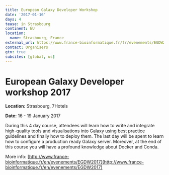 ```yaml
---
title: European Galaxy Developer Workshop
date: '2017-01-16'
days: 4
tease: in Strasbourg
continent: EU
location:
  name: Strasbourg, France
external_url: https://www.france-bioinformatique.fr/fr/evenements/EGDW2017
contact: Organisers
gtn: true
subsites: [global, us]
---
```

# European Galaxy Developer workshop 2017

**Location:**    Strasbourg, 7Hotels

**Date:**        16 - 19 January 2017

During this 4 day course, attendees will learn how to write and integrate high-quality tools and visualisations into Galaxy using best practice guidelines and finally how to deploy them. The last day will be spent to learn how to configure a production ready Galaxy server. Moreover, at the end of this course you will have a profound knowledge about Docker and Conda.

More info: [http://www.france-bioinformatique.fr/en/evenements/EGDW2017](http://www.france-bioinformatique.fr/en/evenements/EGDW2017)
